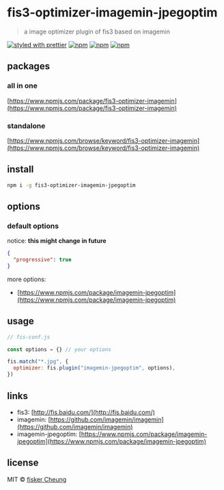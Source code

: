 # fis3-optimizer-imagemin-jpegoptim

> a image optimizer plugin of fis3 based on imagemin

[![styled with prettier](https://img.shields.io/badge/styled_with-prettier-ff69b4.svg?style=flat-square)](https://github.com/prettier/prettier)
[![npm](https://img.shields.io/npm/v/fis3-optimizer-imagemin-jpegoptim.svg?style=flat-square)](https://www.npmjs.com/package/fis3-optimizer-imagemin-jpegoptim)
[![npm](https://img.shields.io/npm/dt/fis3-optimizer-imagemin-jpegoptim.svg?style=flat-square)](https://www.npmjs.com/package/fis3-optimizer-imagemin-jpegoptim)
[![npm](https://img.shields.io/npm/dm/fis3-optimizer-imagemin-jpegoptim.svg?style=flat-square)](https://www.npmjs.com/package/fis3-optimizer-imagemin-jpegoptim)

## packages

### all in one

[https://www.npmjs.com/package/fis3-optimizer-imagemin](https://www.npmjs.com/package/fis3-optimizer-imagemin)

### standalone

[https://www.npmjs.com/browse/keyword/fis3-optimizer-imagemin](https://www.npmjs.com/browse/keyword/fis3-optimizer-imagemin)

## install

```sh
npm i -g fis3-optimizer-imagemin-jpegoptim
```

## options

### default options

notice: **this might change in future**

```json
{
  "progressive": true
}
```

more options:

- [https://www.npmjs.com/package/imagemin-jpegoptim](https://www.npmjs.com/package/imagemin-jpegoptim)

## usage

```js
// fis-conf.js

const options = {} // your options

fis.match("*.jpg", {
  optimizer: fis.plugin("imagemin-jpegoptim", options),
})
```

## links

- fis3: [http://fis.baidu.com/](http://fis.baidu.com/)
- imagemin: [https://github.com/imagemin/imagemin](https://github.com/imagemin/imagemin)
- imagemin-jpegoptim: [https://www.npmjs.com/package/imagemin-jpegoptim](https://www.npmjs.com/package/imagemin-jpegoptim)

## license

MIT © [fisker Cheung](https://github.com/fisker)
